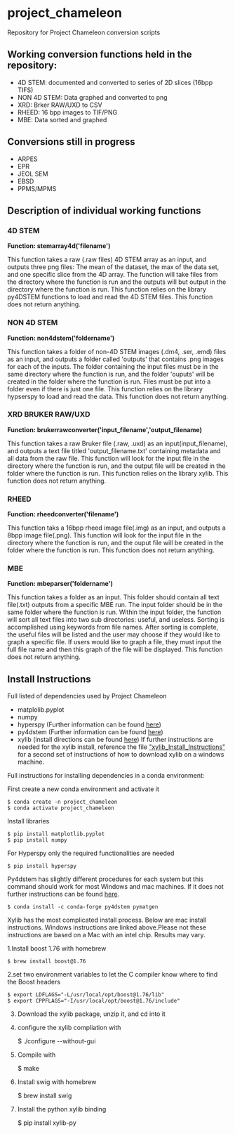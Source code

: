 # project_chameleon
Repository for Project Chameleon conversion scripts

## Working conversion functions held in the repository:
- 4D STEM: documented and converted to series of 2D slices (16bpp TIFS)
- NON 4D STEM: Data graphed and converted to png
- XRD: Brker RAW/UXD to CSV
- RHEED: 16 bpp images to TIF/PNG
- MBE: Data sorted and graphed

## Conversions still in progress
- ARPES
- EPR
- JEOL SEM
- EBSD
- PPMS/MPMS

## Description of individual working functions

### 4D STEM 
**Function: stemarray4d('filename')** 

This function takes a raw (.raw files) 4D STEM array as an input, and outputs three png files: The mean of the dataset, the max of the data set, and one specific slice from the 4D array. The function will take files from the directory where the function is run and the outputs will but output in the directory where the function is run. This function relies on the library py4DSTEM functions to load and read the 4D STEM files. This function does not return anything.

### NON 4D STEM
**Function: non4dstem('foldername')**

This function takes a folder of non-4D STEM images (.dm4, .ser, .emd) files as an input, and outputs a folder called 'outputs' that contains .png images for each of the inputs. The folder containing the input files must be in the same directory where the function is run, and the folder 'ouputs' will be created in the folder where the function is run. Files must be put into a folder even if there is just one file. This function relies on the library hypserspy to load and read the data. This function does not return anything. 

### XRD BRUKER RAW/UXD
**Function: brukerrawconverter('input_filename','output_filename)**

This function takes a raw Bruker file (.raw, .uxd) as an input(input_filename), and outputs a text file titled 'output_filename.txt' containing metadata and all data from the raw file. This function will look for the input file in the directory where the function is run, and the output file will be created in the folder where the function is run. This function relies on the library xylib. This function does not return anything.

### RHEED
**Function: rheedconverter('filename')**

This function taks a 16bpp rheed image file(.img) as an input, and outputs a 8bpp image file(.png). This function will look for the input file in the directory where the function is run, and the ouput file will be created in the folder where the function is run. This function does not return anything.

### MBE
**Function: mbeparser('foldername')**

This function takes a folder as an input. This folder should contain all text file(.txt) outputs from a specific MBE run. The input folder should be in the same folder where the function is run. Within the input folder, the function will sort all text files into two sub directories: useful, and useless. Sorting is accomplished using keywords from file names. After sorting is complete, the useful files will be listed and the user may choose if they would like to graph a specific file. If users would like to graph a file, they must input the full file name and then this graph of the file will be displayed. This function does not return anything. 


## Install Instructions
Full listed of dependencies used by Project Chameleon
- matplolib.pyplot 
- numpy 
- hyperspy (Further information can be found [here](https://hyperspy.org/hyperspy-doc/current/user_guide/install.html))
- py4dstem (Further information can be found [here](https://github.com/py4dstem/py4DSTEM))
- xylib (install directions can be found [here](https://github.com/wojdyr/xylib))
If further instructions are needed for the xylib install, reference the file ["xylib_Install_Instructions"](https://github.com/paradimdata/project_chameleon/blob/main/xylib%20Install%20Instructions.txt) for a second set of instructions of how to download xylib on a windows machine. 

Full instructions for installing dependencies in a conda environment:

First create a new conda environment and activate it
    
    $ conda create -n project_chameleon
    $ conda activate project_chameleon

Install libraries

    $ pip install matplotlib.pyplot
    $ pip install numpy

For Hyperspy only the required functionalities are needed

    $ pip install hyperspy

Py4dstem has slightly different procedures for each system but this command should work for most Windows and mac machines. If it does not further instructions can be found [here](https://py4dstem.readthedocs.io/en/latest/installation.html#id3).

    $ conda install -c conda-forge py4dstem pymatgen
Xylib has the most complicated install process. Below are mac install instructions. Windows instructions are linked above.Please not these instructions are based on a Mac with an intel chip. Results may vary.

1.Install boost 1.76 with homebrew

    $ brew install boost@1.76
2.set two environment variables to let the C compiler know where to find the Boost headers

    $ export LDFLAGS="-L/usr/local/opt/boost@1.76/lib"
    $ export CPPFLAGS="-I/usr/local/opt/boost@1.76/include"
3. Download the xylib package, unzip it, and cd into it
4. configure the xylib compliation with 

    $ ./configure --without-gui
5. Compile with 

    $ make
6. Install swig with homebrew

    $ brew install swig
7. Install the python xylib binding

    $ pip install xylib-py
